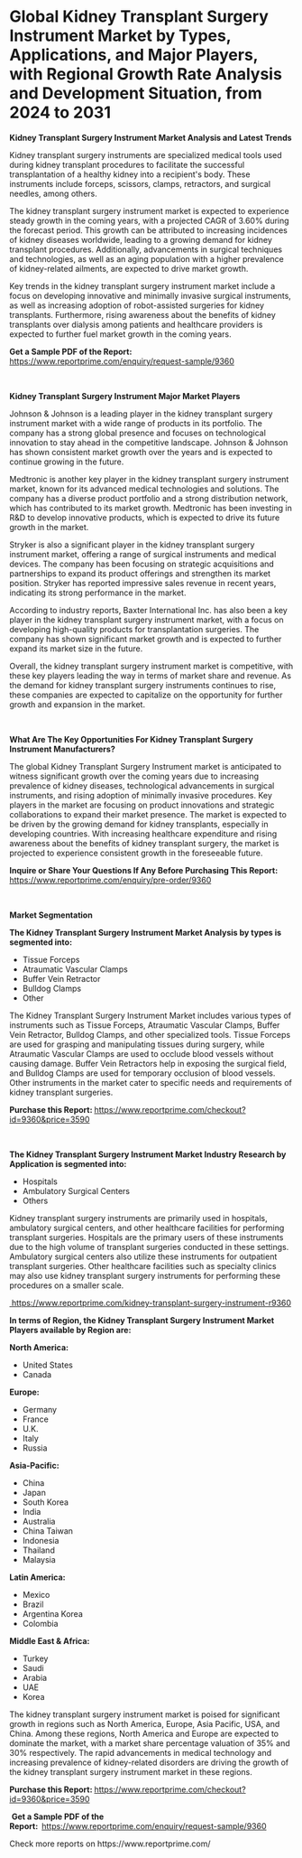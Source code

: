 <p><h1>Global Kidney Transplant Surgery Instrument Market by Types, Applications, and Major Players, with Regional Growth Rate Analysis and Development Situation, from 2024 to 2031</h1></p><p><strong>Kidney Transplant Surgery Instrument Market Analysis and Latest Trends</strong></p>
<p><p>Kidney transplant surgery instruments are specialized medical tools used during kidney transplant procedures to facilitate the successful transplantation of a healthy kidney into a recipient's body. These instruments include forceps, scissors, clamps, retractors, and surgical needles, among others.</p><p>The kidney transplant surgery instrument market is expected to experience steady growth in the coming years, with a projected CAGR of 3.60% during the forecast period. This growth can be attributed to increasing incidences of kidney diseases worldwide, leading to a growing demand for kidney transplant procedures. Additionally, advancements in surgical techniques and technologies, as well as an aging population with a higher prevalence of kidney-related ailments, are expected to drive market growth.</p><p>Key trends in the kidney transplant surgery instrument market include a focus on developing innovative and minimally invasive surgical instruments, as well as increasing adoption of robot-assisted surgeries for kidney transplants. Furthermore, rising awareness about the benefits of kidney transplants over dialysis among patients and healthcare providers is expected to further fuel market growth in the coming years.</p></p>
<p><strong>Get a Sample PDF of the Report:&nbsp;</strong> <a href="https://www.reportprime.com/enquiry/request-sample/9360">https://www.reportprime.com/enquiry/request-sample/9360</a></p>
<p>&nbsp;</p>
<p><strong>Kidney Transplant Surgery Instrument Major Market Players</strong></p>
<p><p>Johnson & Johnson is a leading player in the kidney transplant surgery instrument market with a wide range of products in its portfolio. The company has a strong global presence and focuses on technological innovation to stay ahead in the competitive landscape. Johnson & Johnson has shown consistent market growth over the years and is expected to continue growing in the future.</p><p>Medtronic is another key player in the kidney transplant surgery instrument market, known for its advanced medical technologies and solutions. The company has a diverse product portfolio and a strong distribution network, which has contributed to its market growth. Medtronic has been investing in R&D to develop innovative products, which is expected to drive its future growth in the market.</p><p>Stryker is also a significant player in the kidney transplant surgery instrument market, offering a range of surgical instruments and medical devices. The company has been focusing on strategic acquisitions and partnerships to expand its product offerings and strengthen its market position. Stryker has reported impressive sales revenue in recent years, indicating its strong performance in the market.</p><p>According to industry reports, Baxter International Inc. has also been a key player in the kidney transplant surgery instrument market, with a focus on developing high-quality products for transplantation surgeries. The company has shown significant market growth and is expected to further expand its market size in the future.</p><p>Overall, the kidney transplant surgery instrument market is competitive, with these key players leading the way in terms of market share and revenue. As the demand for kidney transplant surgery instruments continues to rise, these companies are expected to capitalize on the opportunity for further growth and expansion in the market.</p></p>
<p>&nbsp;</p>
<p><strong>What Are The Key Opportunities For Kidney Transplant Surgery Instrument Manufacturers?</strong></p>
<p><p>The global Kidney Transplant Surgery Instrument market is anticipated to witness significant growth over the coming years due to increasing prevalence of kidney diseases, technological advancements in surgical instruments, and rising adoption of minimally invasive procedures. Key players in the market are focusing on product innovations and strategic collaborations to expand their market presence. The market is expected to be driven by the growing demand for kidney transplants, especially in developing countries. With increasing healthcare expenditure and rising awareness about the benefits of kidney transplant surgery, the market is projected to experience consistent growth in the foreseeable future.</p></p>
<p><strong>Inquire or Share Your Questions If Any Before Purchasing This Report:</strong> <a href="https://www.reportprime.com/enquiry/pre-order/9360">https://www.reportprime.com/enquiry/pre-order/9360</a></p>
<p>&nbsp;</p>
<p><strong>Market Segmentation</strong></p>
<p><strong>The Kidney Transplant Surgery Instrument Market Analysis by types is segmented into:</strong></p>
<p><ul><li>Tissue Forceps</li><li>Atraumatic Vascular Clamps</li><li>Buffer Vein Retractor</li><li>Bulldog Clamps</li><li>Other</li></ul></p>
<p><p>The Kidney Transplant Surgery Instrument Market includes various types of instruments such as Tissue Forceps, Atraumatic Vascular Clamps, Buffer Vein Retractor, Bulldog Clamps, and other specialized tools. Tissue Forceps are used for grasping and manipulating tissues during surgery, while Atraumatic Vascular Clamps are used to occlude blood vessels without causing damage. Buffer Vein Retractors help in exposing the surgical field, and Bulldog Clamps are used for temporary occlusion of blood vessels. Other instruments in the market cater to specific needs and requirements of kidney transplant surgeries.</p></p>
<p><strong>Purchase this Report:&nbsp;</strong><a href="https://www.reportprime.com/checkout?id=9360&price=3590">https://www.reportprime.com/checkout?id=9360&price=3590</a></p>
<p>&nbsp;</p>
<p><strong>The Kidney Transplant Surgery Instrument Market Industry Research by Application is segmented into:</strong></p>
<p><ul><li>Hospitals</li><li>Ambulatory Surgical Centers</li><li>Others</li></ul></p>
<p><p>Kidney transplant surgery instruments are primarily used in hospitals, ambulatory surgical centers, and other healthcare facilities for performing transplant surgeries. Hospitals are the primary users of these instruments due to the high volume of transplant surgeries conducted in these settings. Ambulatory surgical centers also utilize these instruments for outpatient transplant surgeries. Other healthcare facilities such as specialty clinics may also use kidney transplant surgery instruments for performing these procedures on a smaller scale.</p></p>
<p><a href="https://www.reportprime.com/kidney-transplant-surgery-instrument-r9360">&nbsp;https://www.reportprime.com/kidney-transplant-surgery-instrument-r9360</a></p>
<p><strong>In terms of Region, the Kidney Transplant Surgery Instrument Market Players available by Region are:</strong></p>
<p>
    <p> <strong> North America: </strong>
        <ul>
            <li>United States</li>
            <li>Canada</li>
        </ul>
        </p> 
    <p> <strong> Europe: </strong>
        <ul>
            <li>Germany</li>
            <li>France</li>
            <li>U.K.</li>
            <li>Italy</li>
            <li>Russia</li>
        </ul>
        </p> 
    <p> <strong> Asia-Pacific: </strong>
        <ul>
            <li>China</li>
            <li>Japan</li>
            <li>South Korea</li>
            <li>India</li>
            <li>Australia</li>
            <li>China Taiwan</li>
            <li>Indonesia</li>
            <li>Thailand</li>
            <li>Malaysia</li>
        </ul>
        </p> 
    <p> <strong> Latin America: </strong>
        <ul>
            <li>Mexico</li>
            <li>Brazil</li>
            <li>Argentina Korea</li>
            <li>Colombia</li>
        </ul>
        </p> 
    <p> <strong> Middle East & Africa: </strong>
        <ul>
            <li>Turkey</li>
            <li>Saudi</li>
            <li>Arabia</li>
            <li>UAE</li>
            <li>Korea</li>
        </ul>
    </p>
    </p>
<p><p>The kidney transplant surgery instrument market is poised for significant growth in regions such as North America, Europe, Asia Pacific, USA, and China. Among these regions, North America and Europe are expected to dominate the market, with a market share percentage valuation of 35% and 30% respectively. The rapid advancements in medical technology and increasing prevalence of kidney-related disorders are driving the growth of the kidney transplant surgery instrument market in these regions.</p></p>
<p><strong>Purchase this Report: </strong><a href="https://www.reportprime.com/checkout?id=9360&price=3590">https://www.reportprime.com/checkout?id=9360&price=3590</a></p>
<p>&nbsp;<strong>Get a Sample PDF of the Report:&nbsp;&nbsp;</strong><a href="https://www.reportprime.com/enquiry/request-sample/9360">https://www.reportprime.com/enquiry/request-sample/9360</a></p>
<p><strong></strong></p>
<p>Check more reports on https://www.reportprime.com/</p>